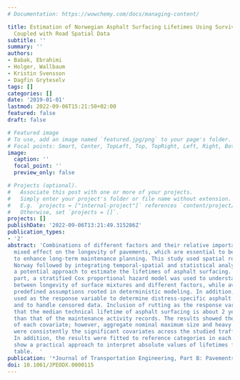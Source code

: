 ```yaml
---
# Documentation: https://wowchemy.com/docs/managing-content/

title: Estimation of Norwegian Asphalt Surfacing Lifetimes Using Survival Analysis
  Coupled with Road Spatial Data
subtitle: ''
summary: ''
authors:
- Babak, Ebrahimi
- Holger, Wallbaum
- Kristin Svensson
- Dagfin Gryteselv
tags: []
categories: []
date: '2019-01-01'
lastmod: 2022-09-06T15:21:50+02:00
featured: false
draft: false

# Featured image
# To use, add an image named `featured.jpg/png` to your page's folder.
# Focal points: Smart, Center, TopLeft, Top, TopRight, Left, Right, BottomLeft, Bottom, BottomRight.
image:
  caption: ''
  focal_point: ''
  preview_only: false

# Projects (optional).
#   Associate this post with one or more of your projects.
#   Simply enter your project's folder or file name without extension.
#   E.g. `projects = ["internal-project"]` references `content/project/deep-learning/index.md`.
#   Otherwise, set `projects = []`.
projects: []
publishDate: '2022-09-06T13:21:49.315286Z'
publication_types:
- '2'
abstract: 'Combinations of different factors and their relative importance have a
  mixed effect on the longevity of pavements, which are essential to be understood
  to enhance long-term maintenance planning. This study used spatial road data from
  Norway followed by integrating temporal-spatial and statistical analyses to show
  a potential approach to estimate the lifetimes of asphalt surfacing. For the statistical
  part, a stratified Cox proportional hazard model was used to understand the relationship
  between longevity of surface mixtures and different factors, while avoiding having
  predefined assumptions rooted in deterministic modeling. In addition, rutting was
  used as the response variable to determine distress-specific asphalt surfacing lifetimes
  and to handle censored data. Inclusion of rutting as the response variable showed
  that the median technical lifetime of asphalt surfacing is about 2 years shorter
  than that of the maintenance activity records. The results showed the significance
  of each covariate; however, aggregate nominal maximum size and heavy traffic volume
  were consistently the significant covariates across the studied traffic classes.
  In addition, the results were fitted to reference categories in each covariate to
  show a practical approach to interpret absolute values of lifetimes from a survival
  table.  '
publication: '*Journal of Transportation Engineering, Part B: Pavements*'
doi: 10.1061/JPEODX.0000115
---
```

